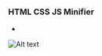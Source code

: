 ### HTML CSS JS Minifier

- 

![Alt text](https://raw.githubusercontent.com/ESSTX/{g}/main/screen.png?raw=true "screenshot")